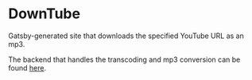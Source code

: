 # DownTube

Gatsby-generated site that downloads the specified YouTube URL as an mp3.

The backend that handles the transcoding and mp3 conversion can be found [here](https://github.com/rknruben56/downtube-lambdas).
